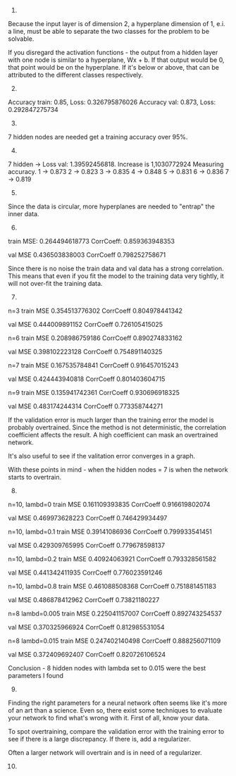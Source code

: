 1.
Because the input layer is of dimension 2, a hyperplane dimension of 1, e.i. a line, must be able to separate the two classes for the problem to be solvable.

If you disregard the activation functions - the output from a hidden layer with one node is similar to a hyperplane, Wx + b. If that output would be 0, that point would be on the hyperplane. If it's below or above, that can be attributed to the different classes respectively.

2.
Accuracy train: 0.85, Loss: 0.326795876026
Accuracy val: 0.873, Loss: 0.292847275734

3.
7 hidden nodes are needed get a training accuracy over 95%.

4.
7 hidden -> Loss val: 1.39592456818. Increase is 1,1030772924
Measuring accuracy.
1 -> 0.873
2 -> 0.823
3 -> 0.835
4 -> 0.848
5 -> 0.831
6 -> 0.836
7 -> 0.819

5.
Since the data is circular, more hyperplanes are needed to "entrap" the inner data. 

6.
train
MSE: 0.264494618773
CorrCoeff: 0.859363948353

val
MSE   0.436503838003
CorrCoeff   0.798252758671

Since there is no noise the train data and val data has a strong correlation. This means that even if you fit the model to the training data very tightly, it will not over-fit the training data.

7.
n=3
train
MSE   0.354513776302
CorrCoeff   0.804978441342

val
MSE   0.444009891152
CorrCoeff   0.726105415025

n=6
train
MSE   0.208986759186
CorrCoeff   0.890274833162

val
MSE   0.398102223128
CorrCoeff   0.754891140325

n=7
train
MSE   0.167535784841
CorrCoeff   0.916457015243

val
MSE   0.424443940818
CorrCoeff   0.801403604715

n=9
train
MSE   0.135941742361
CorrCoeff   0.930696918325

val
MSE   0.483174244314
CorrCoeff   0.773358744271

If the validation error is much larger than the training error the model is probably overtrained. Since the method is not deterministic, the correlation coefficient affects the result. A high coefficient can mask an overtrained network.

It's also useful to see if the valitation error converges in a graph.

With these points in mind - when the hidden nodes = 7 is when the network starts to overtrain.

8.
n=10, lambd=0
train
MSE   0.161109393835
CorrCoeff   0.916619802074

val
MSE   0.469973628223
CorrCoeff   0.746429934497

n=10, lambd=0.1
train
MSE   0.39141086936
CorrCoeff   0.799933541451

val
MSE   0.429309765995
CorrCoeff   0.779678598137

n=10, lambd=0.2
train
MSE   0.40924063921
CorrCoeff   0.793328561582

val
MSE   0.441342411935
CorrCoeff   0.776023591246

n=10, lambd=0.8
train
MSE   0.461088508368
CorrCoeff   0.751881451183

val
MSE   0.486878412962
CorrCoeff   0.73821180227

n=8 lambd=0.005
train
MSE   0.225041157007
CorrCoeff   0.892743254537

val
MSE   0.370325966924
CorrCoeff   0.812985531054

n=8 lambd=0.015
train
MSE   0.247402140498
CorrCoeff   0.888256071109

val
MSE   0.372409692407
CorrCoeff   0.820726106524

Conclusion - 8 hidden nodes with lambda set to 0.015 were the best parameters I found

9.
Finding the right parameters for a neural network often seems like it's more of an art than a science. Even so, there exist some techniques to evaluate your network to find what's wrong with it. First of all, know your data.

To spot overtraining, compare the validation error with the training error to see if there is a large discrepancy. If there is, add a regularizer.

Often a larger network will overtrain and is in need of a regularizer.

10.

